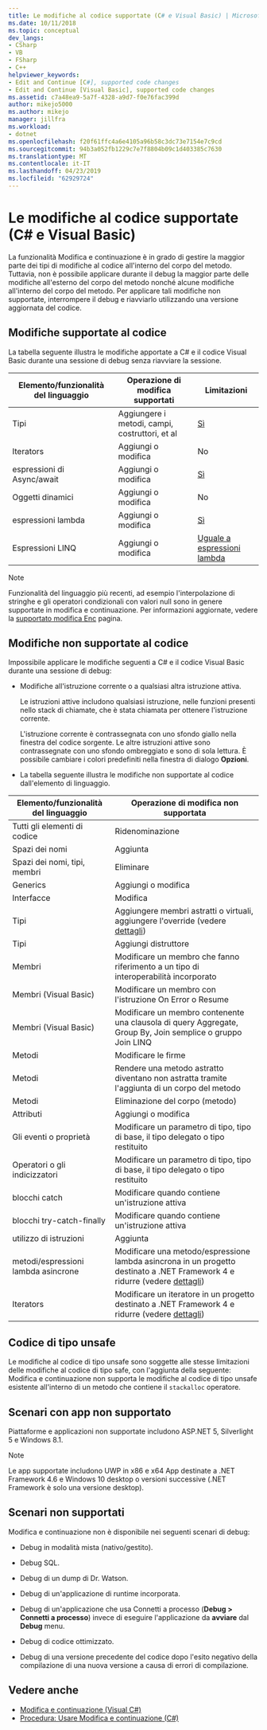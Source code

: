 ```yaml
---
title: Le modifiche al codice supportate (C# e Visual Basic) | Microsoft Docs
ms.date: 10/11/2018
ms.topic: conceptual
dev_langs:
- CSharp
- VB
- FSharp
- C++
helpviewer_keywords:
- Edit and Continue [C#], supported code changes
- Edit and Continue [Visual Basic], supported code changes
ms.assetid: c7a48ea9-5a7f-4328-a9d7-f0e76fac399d
author: mikejo5000
ms.author: mikejo
manager: jillfra
ms.workload:
- dotnet
ms.openlocfilehash: f20f61ffc4a6e4105a96b58c3dc73e7154e7c9cd
ms.sourcegitcommit: 94b3a052fb1229c7e7f8804b09c1d403385c7630
ms.translationtype: MT
ms.contentlocale: it-IT
ms.lasthandoff: 04/23/2019
ms.locfileid: "62929724"
---
```

# <a name="supported-code-changes-c-and-visual-basic"></a>Le modifiche al codice supportate (C# e Visual Basic)
La funzionalità Modifica e continuazione è in grado di gestire la maggior parte dei tipi di modifiche al codice all'interno del corpo del metodo. Tuttavia, non è possibile applicare durante il debug la maggior parte delle modifiche all'esterno del corpo del metodo nonché alcune modifiche all'interno del corpo del metodo. Per applicare tali modifiche non supportate, interrompere il debug e riavviarlo utilizzando una versione aggiornata del codice.

## <a name="supported-changes-to-code"></a>Modifiche supportate al codice

La tabella seguente illustra le modifiche apportate a C# e il codice Visual Basic durante una sessione di debug senza riavviare la sessione.

|Elemento/funzionalità del linguaggio|Operazione di modifica supportati|Limitazioni|
|-|-|-|
|Tipi|Aggiungere i metodi, campi, costruttori, et al|[Sì](https://github.com/dotnet/roslyn/wiki/EnC-Supported-Edits)|
|Iterators|Aggiungi o modifica|No|
|espressioni di Async/await|Aggiungi o modifica|[Sì](https://github.com/dotnet/roslyn/wiki/EnC-Supported-Edits)|
|Oggetti dinamici|Aggiungi o modifica|No|
|espressioni lambda|Aggiungi o modifica|[Sì](https://github.com/dotnet/roslyn/wiki/EnC-Supported-Edits)|
|Espressioni LINQ|Aggiungi o modifica|[Uguale a espressioni lambda](https://github.com/dotnet/roslyn/wiki/EnC-Supported-Edits)|

> [!NOTE]
> Funzionalità del linguaggio più recenti, ad esempio l'interpolazione di stringhe e gli operatori condizionali con valori null sono in genere supportate in modifica e continuazione. Per informazioni aggiornate, vedere la [supportato modifica Enc](https://github.com/dotnet/roslyn/wiki/EnC-Supported-Edits) pagina.

## <a name="unsupported-changes-to-code"></a>Modifiche non supportate al codice
 Impossibile applicare le modifiche seguenti a C# e il codice Visual Basic durante una sessione di debug:

- Modifiche all'istruzione corrente o a qualsiasi altra istruzione attiva.

     Le istruzioni attive includono qualsiasi istruzione, nelle funzioni presenti nello stack di chiamate, che è stata chiamata per ottenere l'istruzione corrente.

     L'istruzione corrente è contrassegnata con uno sfondo giallo nella finestra del codice sorgente. Le altre istruzioni attive sono contrassegnate con uno sfondo ombreggiato e sono di sola lettura. È possibile cambiare i colori predefiniti nella finestra di dialogo **Opzioni**.

- La tabella seguente illustra le modifiche non supportate al codice dall'elemento di linguaggio.

|Elemento/funzionalità del linguaggio|Operazione di modifica non supportata|
|-|-|
|Tutti gli elementi di codice|Ridenominazione|
|Spazi dei nomi|Aggiunta|
|Spazi dei nomi, tipi, membri|Eliminare|
|Generics|Aggiungi o modifica|
|Interfacce|Modifica|
|Tipi|Aggiungere membri astratti o virtuali, aggiungere l'override (vedere [dettagli](https://github.com/dotnet/roslyn/wiki/EnC-Supported-Edits))|
|Tipi|Aggiungi distruttore|
|Membri|Modificare un membro che fanno riferimento a un tipo di interoperabilità incorporato|
|Membri (Visual Basic)|Modificare un membro con l'istruzione On Error o Resume|
|Membri (Visual Basic)|Modificare un membro contenente una clausola di query Aggregate, Group By, Join semplice o gruppo Join LINQ|
|Metodi|Modificare le firme|
|Metodi|Rendere una metodo astratto diventano non astratta tramite l'aggiunta di un corpo del metodo|
|Metodi|Eliminazione del corpo (metodo)|
|Attributi|Aggiungi o modifica|
|Gli eventi o proprietà|Modificare un parametro di tipo, tipo di base, il tipo delegato o tipo restituito |
|Operatori o gli indicizzatori|Modificare un parametro di tipo, tipo di base, il tipo delegato o tipo restituito |
|blocchi catch|Modificare quando contiene un'istruzione attiva|
|blocchi try-catch-finally|Modificare quando contiene un'istruzione attiva|
|utilizzo di istruzioni|Aggiunta|
|metodi/espressioni lambda asincrone|Modificare una metodo/espressione lambda asincrona in un progetto destinato a .NET Framework 4 e ridurre (vedere [dettagli](https://github.com/dotnet/roslyn/wiki/EnC-Supported-Edits))|
|Iterators|Modificare un iteratore in un progetto destinato a .NET Framework 4 e ridurre (vedere [dettagli](https://github.com/dotnet/roslyn/wiki/EnC-Supported-Edits))|

## <a name="unsafe-code"></a>Codice di tipo unsafe
 Le modifiche al codice di tipo unsafe sono soggette alle stesse limitazioni delle modifiche al codice di tipo safe, con l'aggiunta della seguente: Modifica e continuazione non supporta le modifiche al codice di tipo unsafe esistente all'interno di un metodo che contiene il `stackalloc` operatore.

## <a name="unsupported-app-scenarios"></a>Scenari con app non supportato

Piattaforme e applicazioni non supportate includono ASP.NET 5, Silverlight 5 e Windows 8.1.

> [!NOTE]
> Le app supportate includono UWP in x86 e x64 App destinate a .NET Framework 4.6 e Windows 10 desktop o versioni successive (.NET Framework è solo una versione desktop).

## <a name="unsupported-scenarios"></a>Scenari non supportati
 Modifica e continuazione non è disponibile nei seguenti scenari di debug:

- Debug in modalità mista (nativo/gestito).

- Debug SQL.

- Debug di un dump di Dr. Watson.

- Debug di un'applicazione di runtime incorporata.

- Debug di un'applicazione che usa Connetti a processo (**Debug > Connetti a processo**) invece di eseguire l'applicazione da **avviare** dal **Debug** menu.

- Debug di codice ottimizzato.

- Debug di una versione precedente del codice dopo l'esito negativo della compilazione di una nuova versione a causa di errori di compilazione.

## <a name="see-also"></a>Vedere anche
- [Modifica e continuazione (Visual C#)](../debugger/edit-and-continue-visual-csharp.md)
- [Procedura: Usare Modifica e continuazione (C#)](../debugger/how-to-use-edit-and-continue-csharp.md)